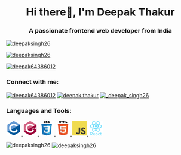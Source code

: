 <h1 align="center">Hi there👋, I'm Deepak Thakur</h1>
<h3 align="center">A passionate frontend web developer from India</h3>

<p align="left"> <img src="https://komarev.com/ghpvc/?username=deepaksingh26&label=Profile%20views&color=0e75b6&style=flat" alt="deepaksingh26" /> </p>

<p align="left"> <a href="https://github.com/ryo-ma/github-profile-trophy"><img src="https://github-profile-trophy.vercel.app/?username=deepaksingh26" alt="deepaksingh26" /></a> </p>

<p align="left"> <a href="https://twitter.com/deepak64386012" target="blank"><img src="https://img.shields.io/twitter/follow/deepak64386012?logo=twitter&style=for-the-badge" alt="deepak64386012" /></a> </p>

<h3 align="left">Connect with me:</h3>
<p align="left">
<a href="https://twitter.com/deepak64386012" target="blank"><img align="center" src="https://raw.githubusercontent.com/rahuldkjain/github-profile-readme-generator/master/src/images/icons/Social/twitter.svg" alt="deepak64386012" height="30" width="40" /></a>
<a href="https://linkedin.com/in/deepak thakur" target="blank"><img align="center" src="https://raw.githubusercontent.com/rahuldkjain/github-profile-readme-generator/master/src/images/icons/Social/linked-in-alt.svg" alt="deepak thakur" height="30" width="40" /></a>
<a href="https://instagram.com/_deepak_singh26" target="blank"><img align="center" src="https://raw.githubusercontent.com/rahuldkjain/github-profile-readme-generator/master/src/images/icons/Social/instagram.svg" alt="_deepak_singh26" height="30" width="40" /></a>
</p>

<h3 align="left">Languages and Tools:</h3>
<p align="left"> <a href="https://www.cprogramming.com/" target="_blank"> <img src="https://raw.githubusercontent.com/devicons/devicon/master/icons/c/c-original.svg" alt="c" width="40" height="40"/> </a> <a href="https://www.w3schools.com/cpp/" target="_blank"> <img src="https://raw.githubusercontent.com/devicons/devicon/master/icons/cplusplus/cplusplus-original.svg" alt="cplusplus" width="40" height="40"/> </a> <a href="https://www.w3schools.com/css/" target="_blank"> <img src="https://raw.githubusercontent.com/devicons/devicon/master/icons/css3/css3-original-wordmark.svg" alt="css3" width="40" height="40"/> </a> <a href="https://www.w3.org/html/" target="_blank"> <img src="https://raw.githubusercontent.com/devicons/devicon/master/icons/html5/html5-original-wordmark.svg" alt="html5" width="40" height="40"/> </a> <a href="https://developer.mozilla.org/en-US/docs/Web/JavaScript" target="_blank"> <img src="https://raw.githubusercontent.com/devicons/devicon/master/icons/javascript/javascript-original.svg" alt="javascript" width="40" height="40"/> </a> <a href="https://reactjs.org/" target="_blank"> <img src="https://raw.githubusercontent.com/devicons/devicon/master/icons/react/react-original-wordmark.svg" alt="react" width="40" height="40"/> </a> </p>

<p><img align="left" src="https://github-readme-stats.vercel.app/api/top-langs?username=deepaksingh26&show_icons=true&locale=en&layout=compact" alt="deepaksingh26" /></p>

<p>&nbsp;<img align="center" src="https://github-readme-stats.vercel.app/api?username=deepaksingh26&show_icons=true&locale=en" alt="deepaksingh26" /></p>
